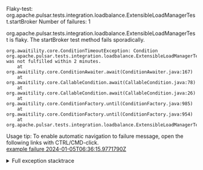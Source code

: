         
Flaky-test: org.apache.pulsar.tests.integration.loadbalance.ExtensibleLoadManagerTest.startBroker
Number of failures: 1

org.apache.pulsar.tests.integration.loadbalance.ExtensibleLoadManagerTest is flaky. The startBroker test method fails sporadically.

```
org.awaitility.core.ConditionTimeoutException: Condition org.apache.pulsar.tests.integration.loadbalance.ExtensibleLoadManagerTest$$Lambda/0x00007efe34703258 was not fulfilled within 2 minutes.
	at org.awaitility.core.ConditionAwaiter.await(ConditionAwaiter.java:167)
	at org.awaitility.core.CallableCondition.await(CallableCondition.java:78)
	at org.awaitility.core.CallableCondition.await(CallableCondition.java:26)
	at org.awaitility.core.ConditionFactory.until(ConditionFactory.java:985)
	at org.awaitility.core.ConditionFactory.until(ConditionFactory.java:954)
	at org.apache.pulsar.tests.integration.loadbalance.ExtensibleLoadManagerTest.startBroker(ExtensibleLoadManagerTest.java:129)
```

Usage tip: To enable automatic navigation to failure message, open the following links with CTRL/CMD-click.  
[example failure 2024-01-05T06:36:15.9771790Z](https://github.com/apache/pulsar/actions/runs/7418549977/job/20187009141#step:12:15636)  


<details>
<summary>Full exception stacktrace</summary>
<code><pre>
org.awaitility.core.ConditionTimeoutException: Condition org.apache.pulsar.tests.integration.loadbalance.ExtensibleLoadManagerTest$$Lambda/0x00007efe34703258 was not fulfilled within 2 minutes.
	at org.awaitility.core.ConditionAwaiter.await(ConditionAwaiter.java:167)
	at org.awaitility.core.CallableCondition.await(CallableCondition.java:78)
	at org.awaitility.core.CallableCondition.await(CallableCondition.java:26)
	at org.awaitility.core.ConditionFactory.until(ConditionFactory.java:985)
	at org.awaitility.core.ConditionFactory.until(ConditionFactory.java:954)
	at org.apache.pulsar.tests.integration.loadbalance.ExtensibleLoadManagerTest.startBroker(ExtensibleLoadManagerTest.java:129)
	at java.base/jdk.internal.reflect.DirectMethodHandleAccessor.invoke(DirectMethodHandleAccessor.java:103)
	at java.base/java.lang.reflect.Method.invoke(Method.java:580)
	at org.testng.internal.invokers.MethodInvocationHelper.invokeMethod(MethodInvocationHelper.java:139)
	at org.testng.internal.invokers.MethodInvocationHelper.invokeMethodConsideringTimeout(MethodInvocationHelper.java:69)
	at org.testng.internal.invokers.ConfigInvoker.invokeConfigurationMethod(ConfigInvoker.java:361)
	at org.testng.internal.invokers.ConfigInvoker.invokeConfigurations(ConfigInvoker.java:296)
	at org.testng.internal.invokers.TestInvoker.runConfigMethods(TestInvoker.java:823)
	at org.testng.internal.invokers.TestInvoker.invokeMethod(TestInvoker.java:590)
	at org.testng.internal.invokers.TestInvoker.invokeTestMethod(TestInvoker.java:221)
	at org.testng.internal.invokers.MethodRunner.runInSequence(MethodRunner.java:50)
	at org.testng.internal.invokers.TestInvoker$MethodInvocationAgent.invoke(TestInvoker.java:969)
	at org.testng.internal.invokers.TestInvoker.invokeTestMethods(TestInvoker.java:194)
	at org.testng.internal.invokers.TestMethodWorker.invokeTestMethods(TestMethodWorker.java:148)
	at org.testng.internal.invokers.TestMethodWorker.run(TestMethodWorker.java:128)
	at java.base/java.util.ArrayList.forEach(ArrayList.java:1596)
	at org.testng.TestRunner.privateRun(TestRunner.java:829)
	at org.testng.TestRunner.run(TestRunner.java:602)
	at org.testng.SuiteRunner.runTest(SuiteRunner.java:437)
	at org.testng.SuiteRunner.runSequentially(SuiteRunner.java:431)
	at org.testng.SuiteRunner.privateRun(SuiteRunner.java:391)
	at org.testng.SuiteRunner.run(SuiteRunner.java:330)
	at org.testng.SuiteRunnerWorker.runSuite(SuiteRunnerWorker.java:52)
	at org.testng.SuiteRunnerWorker.run(SuiteRunnerWorker.java:95)
	at org.testng.TestNG.runSuitesSequentially(TestNG.java:1256)
	at org.testng.TestNG.runSuitesLocally(TestNG.java:1176)
	at org.testng.TestNG.runSuites(TestNG.java:1099)
	at org.testng.TestNG.run(TestNG.java:1067)
	at org.apache.maven.surefire.testng.TestNGExecutor.run(TestNGExecutor.java:308)
	at org.apache.maven.surefire.testng.TestNGXmlTestSuite.execute(TestNGXmlTestSuite.java:71)
	at org.apache.maven.surefire.testng.TestNGProvider.invoke(TestNGProvider.java:113)
	at org.apache.maven.surefire.booter.ForkedBooter.runSuitesInProcess(ForkedBooter.java:385)
	at org.apache.maven.surefire.booter.ForkedBooter.execute(ForkedBooter.java:162)
	at org.apache.maven.surefire.booter.ForkedBooter.run(ForkedBooter.java:507)
	at org.apache.maven.surefire.booter.ForkedBooter.main(ForkedBooter.java:495)
Caused by: java.util.concurrent.TimeoutException
	at java.base/java.util.concurrent.FutureTask.get(FutureTask.java:204)
	at org.awaitility.core.Uninterruptibles.getUninterruptibly(Uninterruptibles.java:101)
	at org.awaitility.core.Uninterruptibles.getUninterruptibly(Uninterruptibles.java:81)
	at org.awaitility.core.ConditionAwaiter.await(ConditionAwaiter.java:103)
	... 39 more

</pre></code>
</details>

